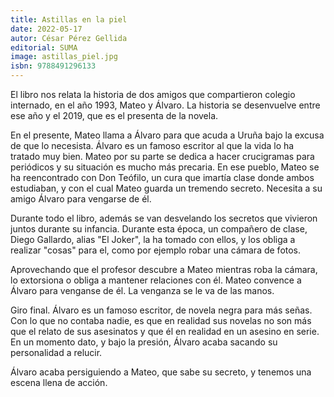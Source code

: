 ```yaml
---
title: Astillas en la piel
date: 2022-05-17
autor: César Pérez Gellida
editorial: SUMA
image: astillas_piel.jpg
isbn: 9788491296133
---
```


El libro nos relata la historia de dos amigos que compartieron colegio internado, en el año 1993, Mateo y Álvaro. La historia se desenvuelve entre ese año y el 2019, que es el presenta de la novela.

En el presente, Mateo llama a Álvaro para que acuda a Uruña bajo la excusa de que lo necesista. Álvaro es un famoso escritor al que la vida lo ha tratado muy bien. Mateo por su parte se dedica a hacer crucigramas para periódicos y su situación es mucho más precaria. En ese pueblo, Mateo se ha reencontrado con Don Teófilo, un cura que imartía clase donde ambos estudiaban, y con el cual Mateo guarda un tremendo secreto. Necesita a su amigo Álvaro para vengarse de él.

Durante todo el libro, además se van desvelando los secretos que vivieron juntos durante su infancia. Durante esta época, un compañero de clase, Diego Gallardo, alias "El Joker", la ha tomado con ellos, y los obliga a realizar "cosas" para el, como por ejemplo robar una cámara de fotos.

Aprovechando que el profesor descubre a Mateo mientras roba la cámara, lo extorsiona o obliga a mantener relaciones con él. Mateo convence a Álvaro para venganse de él. La venganza se le va de las manos.

Giro final. Álvaro es un famoso escritor, de novela negra para más señas. Con lo que no contaba nadie, es que en realidad sus novelas no son más que el relato de sus asesinatos y que él en realidad en un asesino en serie. En un momento dato, y bajo la presión, Álvaro acaba sacando su personalidad a relucir.

Álvaro acaba persiguiendo a Mateo, que sabe su secreto, y tenemos una escena llena de acción.
